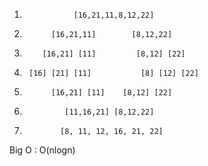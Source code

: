 1.                [16,21,11,8,12,22]

2.           [16,21,11]        [8,12,22]

3.         [16,21] [11]         [8,12] [22]

4.      [16] [21] [11]           [8] [12] [22]

5.           [16,21] [11]    [8,12] [22]

6.              [11,16,21] [8,12,22]

7.             [8, 11, 12, 16, 21, 22]


Big O : O(nlogn)